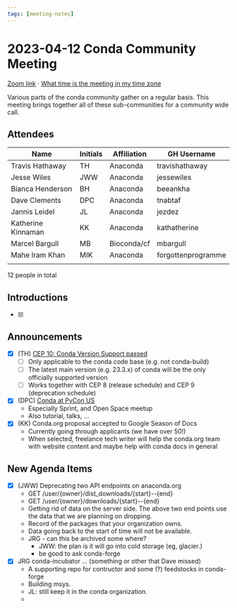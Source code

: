 ```yaml
---
tags: [meeting-notes]
---
```

# 2023-04-12 Conda Community Meeting 

[Zoom link](https://zoom.us/j/9138593505) · [What time is the meeting in my time zone](https://dateful.com/convert/utc?t=5pm)

Various parts of the conda community gather on a regular basis. This meeting brings together all of these sub-communities for a community wide call.

## Attendees

| Name                   | Initials | Affiliation  | GH Username      |
| ---------------------- | -------- | ------------ | ---------------- |
| Travis Hathaway        | TH       | Anaconda     | travishathaway   |
| Jesse Wiles            |JWW       | Anaconda     |jessewiles        |
| Bianca Henderson       | BH       | Anaconda     | beeankha         | 
| Dave Clements          | DPC      | Anaconda     | tnabtaf          |
| Jannis Leidel          | JL       | Anaconda     | jezdez           |
| Katherine Kinnaman     | KK       | Anaconda     | kathatherine     |
| Marcel Bargull         | MB       | Bioconda/cf  | mbargull         |
| Mahe Iram Khan         | MIK      | Anaconda     | forgottenprogramme |
|                        |          |              |                  |

12 people in total

## Introductions

- [x]

## Announcements

- [x] (TH) [CEP 10: Conda Version Support passed](https://github.com/conda-incubator/ceps/pull/25/files?short_path=e372737#diff-e372737d434810604b34736eaf4a8c79c8c9c88c3985018b6b02e94dfa4ec6b0)
    - [ ] Only applicable to the conda code base (e.g. not conda-build)
    - [ ] The latest main version (e.g. 23.3.x) of conda will be the only officially supported version
    - [ ] Works together with CEP 8 (release schedule) and CEP 9 (deprecation schedule)

- [x] (DPC) [Conda at PyCon US](https://conda.discourse.group/t/conda-pycon-us-2023/222)
    - Especially Sprint, and Open Space meetup
    - Also tutorial, talks, ...
- [x] (KK) Conda.org proposal accepted to Google Season of Docs
    - Currently going through applicants (we have over 50!)
    - When selected, freelance tech writer will help the conda.org team with website content and maybe help with conda docs in general

## New Agenda Items

- [x] (JWW) Deprecating two API endpoints on anaconda.org
    - GET /user/{owner}/dist_downloads/{start}--{end}
    - GET /user/{owner}/downloads/{start}--{end}
    - Getting rid of data on the server side.  The above two end points use the data that we are planning on dropping.
    - Record of the packages that your organization owns.
    - Data going back to the start of time will not be available.
    - JRG - can this be archived some where?
        - JWW: the plan is it will go into cold storage (eg, glacier.)
        - be good to ask conda-forge
- [x] JRG conda-incubator ... (something or other that Dave missed)
    - A supporting repo for contructor and some (?) feedstocks in conda-forge
    - Building msys.
    - JL: still keep it in the conda organization.
    - 


